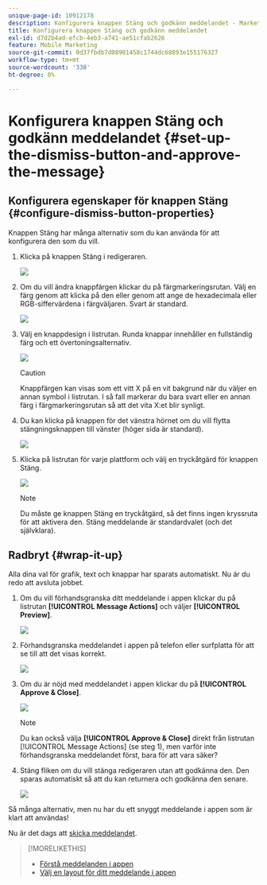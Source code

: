 ```yaml
---
unique-page-id: 10912178
description: Konfigurera knappen Stäng och godkänn meddelandet - Marketo Docs - Product Documentation
title: Konfigurera knappen Stäng och godkänn meddelandet
exl-id: d7d2b4ad-efcb-4eb3-a741-ae51cfab2626
feature: Mobile Marketing
source-git-commit: 0d37fbdb7d08901458c1744dc68893e155176327
workflow-type: tm+mt
source-wordcount: '338'
ht-degree: 0%

---
```


# Konfigurera knappen Stäng och godkänn meddelandet {#set-up-the-dismiss-button-and-approve-the-message}

## Konfigurera egenskaper för knappen Stäng  {#configure-dismiss-button-properties}

Knappen Stäng har många alternativ som du kan använda för att konfigurera den som du vill.

1. Klicka på knappen Stäng i redigeraren.

   ![](assets/image2016-5-9-10-3a23-3a37.png)

1. Om du vill ändra knappfärgen klickar du på färgmarkeringsrutan. Välj en färg genom att klicka på den eller genom att ange de hexadecimala eller RGB-siffervärdena i färgväljaren. Svart är standard.

   ![](assets/image2016-5-9-10-3a33-3a17.png)

1. Välj en knappdesign i listrutan. Runda knappar innehåller en fullständig färg och ett övertoningsalternativ.

   ![](assets/image2016-5-9-10-3a35-3a46.png)

   >[!CAUTION]
   >
   >Knappfärgen kan visas som ett vitt X på en vit bakgrund när du väljer en annan symbol i listrutan. I så fall markerar du bara svart eller en annan färg i färgmarkeringsrutan så att det vita X:et blir synligt.

1. Du kan klicka på knappen för det vänstra hörnet om du vill flytta stängningsknappen till vänster (höger sida är standard).

   ![](assets/image2016-5-9-10-3a39-3a5.png)

1. Klicka på listrutan för varje plattform och välj en tryckåtgärd för knappen Stäng.

   ![](assets/image2016-5-9-10-3a43-3a54.png)

   >[!NOTE]
   >
   >Du måste ge knappen Stäng en tryckåtgärd, så det finns ingen kryssruta för att aktivera den. Stäng meddelande är standardvalet (och det självklara).

## Radbryt {#wrap-it-up}

Alla dina val för grafik, text och knappar har sparats automatiskt. Nu är du redo att avsluta jobbet.

1. Om du vill förhandsgranska ditt meddelande i appen klickar du på listrutan **[!UICONTROL Message Actions]** och väljer **[!UICONTROL Preview]**.

   ![](assets/image2016-5-9-10-3a58-3a38.png)

1. Förhandsgranska meddelandet i appen på telefon eller surfplatta för att se till att det visas korrekt.

   ![](assets/image2016-5-9-11-3a2-3a13.png)

1. Om du är nöjd med meddelandet i appen klickar du på **[!UICONTROL Approve & Close]**.

   ![](assets/image2016-5-9-11-3a8-3a52.png)

   >[!NOTE]
   >
   >Du kan också välja **[!UICONTROL Approve & Close]** direkt från listrutan [!UICONTROL Message Actions] (se steg 1), men varför inte förhandsgranska meddelandet först, bara för att vara säker?

1. Stäng fliken om du vill stänga redigeraren utan att godkänna den. Den sparas automatiskt så att du kan returnera och godkänna den senare.

   ![](assets/image2016-5-9-11-3a9-3a46.png)

Så många alternativ, men nu har du ett snyggt meddelande i appen som är klart att användas!

Nu är det dags att [skicka meddelandet](/help/marketo/product-docs/mobile-marketing/in-app-messages/sending-your-in-app-message/send-your-in-app-message.md).

>[!MORELIKETHIS]
>
>* [Förstå meddelanden i appen](/help/marketo/product-docs/mobile-marketing/in-app-messages/understanding-in-app-messages.md)
>* [Välj en layout för ditt meddelande i appen](/help/marketo/product-docs/mobile-marketing/in-app-messages/creating-in-app-messages/choose-a-layout-for-your-in-app-message.md)
